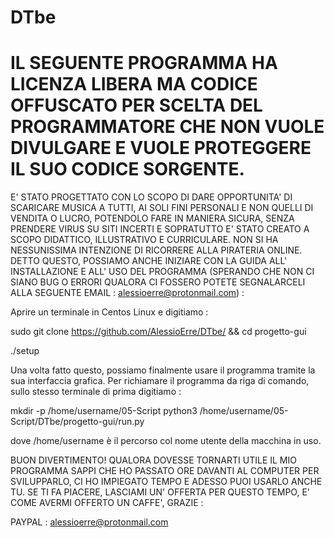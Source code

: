 # DTbe
# IL SEGUENTE PROGRAMMA HA LICENZA LIBERA MA CODICE OFFUSCATO PER SCELTA DEL PROGRAMMATORE CHE NON VUOLE DIVULGARE E VUOLE PROTEGGERE IL SUO CODICE SORGENTE. 

E' STATO PROGETTATO CON LO SCOPO DI DARE OPPORTUNITA' DI SCARICARE MUSICA A TUTTI, AI SOLI FINI PERSONALI E NON QUELLI DI VENDITA O LUCRO, POTENDOLO FARE IN MANIERA SICURA, SENZA PRENDERE VIRUS SU SITI INCERTI E SOPRATUTTO E' STATO CREATO A SCOPO DIDATTICO, ILLUSTRATIVO E CURRICULARE. NON SI HA NESSUNISSIMA INTENZIONE DI RICORRERE ALLA PIRATERIA ONLINE. DETTO QUESTO, POSSIAMO ANCHE INIZIARE CON LA GUIDA ALL' INSTALLAZIONE E ALL' USO DEL PROGRAMMA (SPERANDO CHE NON CI SIANO BUG O ERRORI QUALORA CI FOSSERO POTETE SEGNALARCELI ALLA SEGUENTE EMAIL : alessioerre@protonmail.com) :

Aprire un terminale in Centos Linux e digitiamo :

   sudo git clone https://github.com/AlessioErre/DTbe/ && cd progetto-gui
   
   ./setup

Una volta fatto questo, possiamo finalmente usare il programma tramite la sua interfaccia grafica. Per richiamare il programma da riga di comando, sullo stesso terminale di prima digitiamo :

   mkdir -p /home/username/05-Script
   python3 /home/username/05-Script/DTbe/progetto-gui/run.py
   
 dove /home/username è il percorso col nome utente della macchina in uso.  
   
BUON DIVERTIMENTO!
QUALORA DOVESSE TORNARTI UTILE IL MIO PROGRAMMA SAPPI CHE HO PASSATO ORE DAVANTI AL COMPUTER PER SVILUPPARLO, CI HO IMPIEGATO TEMPO E ADESSO PUOI USARLO ANCHE TU. SE TI FA PIACERE, LASCIAMI UN' OFFERTA PER QUESTO TEMPO, E' COME AVERMI OFFERTO UN CAFFE', GRAZIE :

   PAYPAL : alessioerre@protonmail.com
